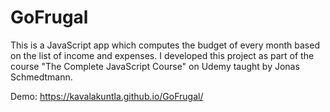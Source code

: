 # GoFrugal

This is a JavaScript app which computes the budget of every month based on the list of income and expenses. I developed this project as part of the course "The Complete JavaScript Course" on Udemy taught by Jonas Schmedtmann.


Demo:
https://kavalakuntla.github.io/GoFrugal/
